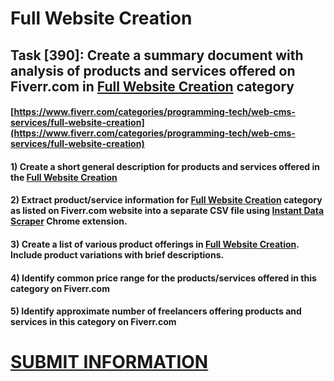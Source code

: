 # Full Website Creation
## Task [390]: Create a summary document with analysis of products and services offered on Fiverr.com in [Full Website Creation](https://www.fiverr.com/categories/programming-tech/web-cms-services/full-website-creation) category
#### [https://www.fiverr.com/categories/programming-tech/web-cms-services/full-website-creation](https://www.fiverr.com/categories/programming-tech/web-cms-services/full-website-creation)
#### 1) Create a short general description for products and services offered in the [Full Website Creation](https://www.fiverr.com/categories/programming-tech/web-cms-services/full-website-creation)
#### 2) Extract product/service information for [Full Website Creation](https://www.fiverr.com/categories/programming-tech/web-cms-services/full-website-creation) category as listed on Fiverr.com website into a separate CSV file using [Instant Data Scraper](https://chrome.google.com/webstore/detail/instant-data-scraper/ofaokhiedipichpaobibbnahnkdoiiah) Chrome extension.
#### 3) Create a list of various product offerings in [Full Website Creation](https://www.fiverr.com/categories/programming-tech/web-cms-services/full-website-creation). Include product variations with brief descriptions.
#### 4) Identify common price range for the products/services offered in this category on Fiverr.com
#### 5) Identify approximate number of freelancers offering products and services in this category on Fiverr.com

# [SUBMIT INFORMATION](https://forms.office.com/r/8AEKjkLxKG)

